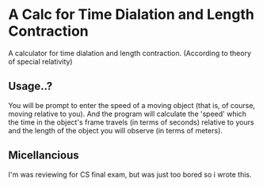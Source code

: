 # A Calc for Time Dialation and Length Contraction
A calculator for time dialation and length contraction. (According to theory of special relativity)

## Usage..?
You will be prompt to enter the speed of a moving object (that is, of course, moving relative to you).
And the program will calculate the 'speed' which the time in the object's frame travels (in terms of seconds) relative to yours and the length of the object you will observe (in terms of meters).

## Micellancious
I'm was reviewing for CS final exam, but was just too bored so i wrote this.
